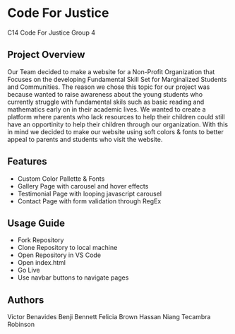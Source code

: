 # Code For Justice

C14 Code For Justice Group 4

## Project Overview

Our Team decided to make a website for a Non-Profit Organization that Focuses on the developing Fundamental Skill Set for Marginalized Students and Communities. The reason we chose this topic for our project was because wanted to raise awareness about the young students who currently struggle with fundamental skils such as basic reading and mathematics early on in their academic lives. We wanted to create a platform where parents who lack resources to help their children could still have an opportinity to help their children through our organization. With this in mind we decided to make our website using soft colors & fonts to better appeal to parents and students who visit the website.

## Features

* Custom Color Pallette & Fonts
* Gallery Page with carousel and hover effects
* Testimonial Page with looping javascript carousel 
* Contact Page with form validation through RegEx

## Usage Guide

* Fork Repository
* Clone Repository to local machine
* Open Repository in VS Code
* Open index.html 
* Go Live
* Use navbar buttons to navigate pages

## Authors

Victor Benavides
Benji Bennett
Felicia Brown
Hassan Niang
Tecambra Robinson